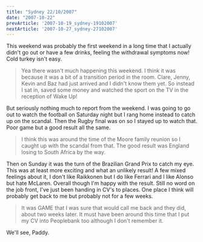 ```yaml
---
title: "Sydney 22/10/2007"
date: "2007-10-22"
prevArticle: '2007-10-19_sydney-19102007'
nextArticle: '2007-10-27_sydney-27102007'
---
```

This weekend was probably the first weekend in a long time that I actually didn't go out or have a few drinks, feeling the withdrawal symptoms now! Cold turkey isn't easy.
> Yea there wasn't much happening this weekend. I think it was because it was a bit of a transition period in the room. Clare, Jenny, Kevin and Baz had just arrived and I didn't know them yet. So instead I sat in, saved some money and watched the sport on the TV in the reception of Wake Up!
 
But seriously nothing much to report from the weekend. I was going to go out to watch the football on Saturday night but I rang home instead to catch up on the scandal. Then the Rugby final was on so I stayed up to watch that. Poor game but a good result all the same.
> I think this was around the time of the Moore family reunion so I caught up with the scandal from that. The good result was England losing to South Africa by the way.

Then on Sunday it was the turn of the Brazilian Grand Prix to catch my eye. This was at least more exciting and what an unlikely result! A few mixed feelings about it, I don't like Raikkonen but I do like Ferrari and I like Alonso but hate McLaren. Overall though I'm happy with the result. Still no word on the job front, I've just been handing in CV's to places. One place I think will probably get back to me but probably not for a few weeks.
> It was GAME that I was sure that would call me back and they did, about two weeks later. It must have been around this time that I put my CV into Peoplebank too although I don't remember it.


We'll see,
Paddy.